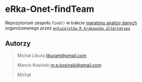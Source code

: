 ﻿# eRka-Onet-findTeam

Repozytorium zespołu `find()` w trakcie [maratonu analizy danych](https://www.facebook.com/eRkaKrakow/photos/a.808395282559436.1073741831.736393729759592/954607501271546/?type=3&theater) organizowanego przez [`entuzajstów R krakowska alternatywa`](https://www.facebook.com/eRkaKrakow/) 


## Autorzy

>
> Michał Libura liburam@gmail.com
>
> Marcin Kosiński m.p.kosinski@gmail.com
>
> Michał
>